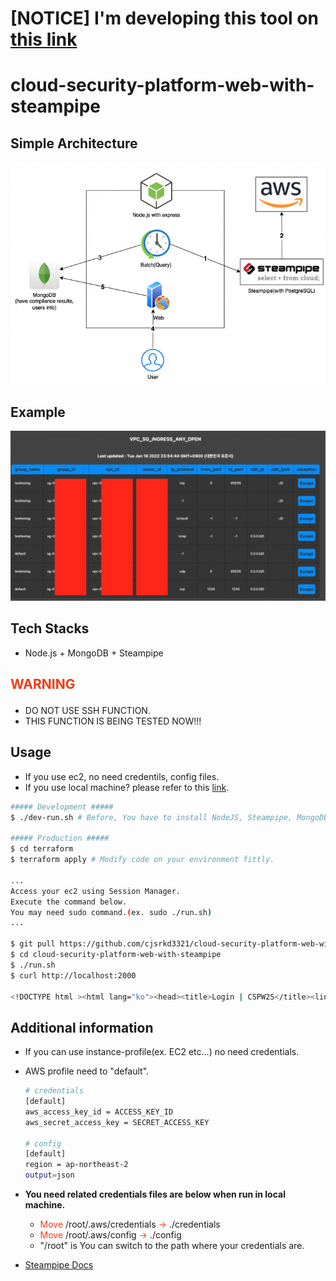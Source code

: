 # [NOTICE] I'm developing this tool on [this link](https://github.com/cjsrkd3321/vision)

# cloud-security-platform-web-with-steampipe

## Simple Architecture

![Architecture](./images/architecture.png)

## Example

![home](./images/example.png)

## Tech Stacks

- Node.js + MongoDB + Steampipe

## <p style="color: #f03c15">WARNING</p>

- DO NOT USE SSH FUNCTION.
- THIS FUNCTION IS BEING TESTED NOW!!!

## Usage

- If you use ec2, no need credentils, config files.
- If you use local machine? please refer to this <a href="#add_info">link</a>.

```bash
##### Development #####
$ ./dev-run.sh # Before, You have to install NodeJS, Steampipe, MongoDB on your local machine.

##### Production #####
$ cd terraform
$ terraform apply # Modify code on your environment fittly.

...
Access your ec2 using Session Manager.
Execute the command below.
You may need sudo command.(ex. sudo ./run.sh)
...

$ git pull https://github.com/cjsrkd3321/cloud-security-platform-web-with-steampipe
$ cd cloud-security-platform-web-with-steampipe
$ ./run.sh
$ curl http://localhost:2000

<!DOCTYPE html ><html lang="ko"><head><title>Login | CSPW2S</title><link rel="stylesheet" href="https://unpkg.com/mvp.css"/></head><body><header></header><main><form method="POST"><input placeholder="Username" name="username" type="text" required="required"/><input placeholder="Password" name="password" type="password" required="required"/><input type="submit" value="Login"/></form><hr/><div><span>Don't have an account?&nbsp;</span><a href="/join">Create one now &rarr;</a></div></main><footer>&copy; 2022 CSPW2S</footer></body></html>
```

## <span id="add_info">Additional information</span>

- If you can use instance-profile(ex. EC2 etc...) no need credentials.
- AWS profile need to "default".

  ```bash
  # credentials
  [default]
  aws_access_key_id = ACCESS_KEY_ID
  aws_secret_access_key = SECRET_ACCESS_KEY

  # config
  [default]
  region = ap-northeast-2
  output=json
  ```

- <b>You need related credentials files are below when run in local machine.</b>
  - <span style="color: #f03c15">Move</span> /root/.aws/credentials <span style="color: #f03c15">&rarr;</span> ./credentials
  - <span style="color: #f03c15">Move</span> /root/.aws/config <span style="color: #f03c15">&rarr;</span> ./config
  - "/root" is You can switch to the path where your credentials are.
- [Steampipe Docs](https://steampipe.io/docs)
